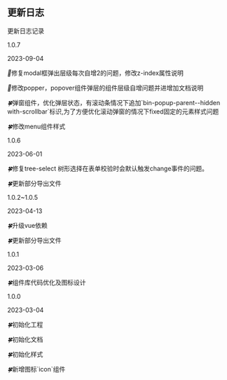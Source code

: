 ## 更新日志

更新日志记录

<div class="doc-update">
    <f-timeline>
      <f-timeline-item>
        <p class="version">1.0.7</p>
        <p class="time">2023-09-04</p>
        <p class="content"><i>🐞</i>修复modal框弹出层级每次自增2的问题，修改z-index属性说明</p>
        <p class="content"><i>🐞</i>修改popper，popover组件弹层的组件层级自增问题并进增加文档说明</p>
        <p class="content"><i>🍀</i>弹窗组件，优化弹层状态，有滚动条情况下追加`bin-popup-parent--hidden with-scrollbar`标识,为了方便优化滚动弹窗的情况下fixed固定的元素样式问题</p>
        <p class="content"><i>🍀</i>修改menu组件样式</p>
      </f-timeline-item>
      <f-timeline-item>
        <p class="version">1.0.6</p>
        <p class="time">2023-06-01</p>
        <p class="content"><i>🍀</i>修复tree-select 树形选择在表单校验时会默认触发change事件的问题。</p>
        <p class="content"><i>🍀</i>更新部分导出文件</p>
      </f-timeline-item>
     <f-timeline-item>
        <p class="version">1.0.2~1.0.5</p>
        <p class="time">2023-04-13</p>
        <p class="content"><i>🍀</i>升级vue依赖</p>
        <p class="content"><i>🍀</i>更新部分导出文件</p>
      </f-timeline-item>
      <f-timeline-item>
        <p class="version">1.0.1</p>
        <p class="time">2023-03-06</p>
        <p class="content"><i>🍀</i>组件库代码优化及图标设计</p>
      </f-timeline-item>
      <f-timeline-item>
        <p class="version">1.0.0</p>
        <p class="time">2023-03-04</p>
        <p class="content"><i>🍀</i>初始化工程</p>
        <p class="content"><i>🍀</i>初始化文档</p>
        <p class="content"><i>🍀</i>初始化样式</p>
        <p class="content"><i>🍀</i>新增图标`icon`组件</p>
      </f-timeline-item>
    </f-timeline>
</div>
